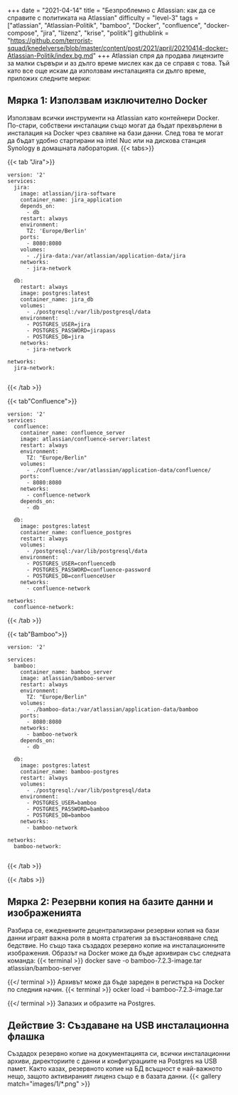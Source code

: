 +++
date = "2021-04-14"
title = "Безпроблемно с Atlassian: как да се справите с политиката на Atlassian"
difficulty = "level-3"
tags = ["atlassian", "Atlassian-Politik", "bamboo", "Docker", "confluence", "docker-compose", "jira", "lizenz", "krise", "politik"]
githublink = "https://github.com/terrorist-squad/knedelverse/blob/master/content/post/2021/april/20210414-docker-Atlassian-Politik/index.bg.md"
+++
Atlassian спря да продава лицензите за малки сървъри и аз дълго време мислех как да се справя с това. Тъй като все още искам да използвам инсталацията си дълго време, приложих следните мерки:
## Мярка 1: Използвам изключително Docker
Използвам всички инструменти на Atlassian като контейнери Docker. По-стари, собствени инсталации също могат да бъдат прехвърлени в инсталация на Docker чрез сваляне на бази данни. След това те могат да бъдат удобно стартирани на intel Nuc или на дискова станция Synology в домашната лаборатория.
{{< tabs>}}


{{< tab "Jira">}}


```
version: '2'
services:
  jira:
    image: atlassian/jira-software
    container_name: jira_application
    depends_on:
      - db
    restart: always
    environment:
      TZ: 'Europe/Berlin'
    ports:
      - 8080:8080
    volumes:
      - ./jira-data:/var/atlassian/application-data/jira
    networks:
      - jira-network
      
  db:
    restart: always
    image: postgres:latest
    container_name: jira_db
    volumes:
      - ./postgresql:/var/lib/postgresql/data
    environment:
      - POSTGRES_USER=jira
      - POSTGRES_PASSWORD=jirapass
      - POSTGRES_DB=jira
    networks:
      - jira-network

networks:
  jira-network:


```

{{< /tab >}}


{{< tab"Confluence">}}


```
version: '2'
services:
  confluence:
    container_name: confluence_server
    image: atlassian/confluence-server:latest
    restart: always
    environment:
      TZ: "Europe/Berlin"
    volumes:
      - ./confluence:/var/atlassian/application-data/confluence/
    ports:
      - 8080:8080
    networks:
      - confluence-network
    depends_on:
      - db

  db:
    image: postgres:latest
    container_name: confluence_postgres
    restart: always
    volumes:
      - /postgresql:/var/lib/postgresql/data
    environment:
      - POSTGRES_USER=confluencedb
      - POSTGRES_PASSWORD=confluence-password
      - POSTGRES_DB=confluenceUser
    networks:
      - confluence-network

networks:
  confluence-network:

```

{{< /tab >}}


{{< tab"Bamboo">}}


```
version: '2'

services:
  bamboo:
    container_name: bamboo_server
    image: atlassian/bamboo-server
    restart: always
    environment:
      TZ: "Europe/Berlin"
    volumes:
      - ./bamboo-data:/var/atlassian/application-data/bamboo
    ports:
      - 8080:8080
    networks:
      - bamboo-network
    depends_on:
      - db

  db:
    image: postgres:latest
    container_name: bamboo-postgres
    restart: always
    volumes:
      - ./postgresql:/var/lib/postgresql/data
    environment:
      - POSTGRES_USER=bamboo
      - POSTGRES_PASSWORD=bamboo
      - POSTGRES_DB=bamboo
    networks:
      - bamboo-network

networks:
  bamboo-network:


```

{{< /tab >}}


{{< /tabs >}}


## Мярка 2: Резервни копия на базите данни и изображенията
Разбира се, ежедневните децентрализирани резервни копия на бази данни играят важна роля в моята стратегия за възстановяване след бедствие. Но също така създадох резервно копие на инсталационните изображения. Образът на Docker може да бъде архивиран със следната команда:
{{< terminal >}}
docker save -o bamboo-7.2.3-image.tar atlassian/bamboo-server

{{</ terminal >}}
Архивът може да бъде зареден в регистъра на Docker по следния начин.
{{< terminal >}}
ocker load -i bamboo-7.2.3-image.tar

{{</ terminal >}}
Запазих и образите на Postgres.
## Действие 3: Създаване на USB инсталационна флашка
Създадох резервно копие на документацията си, всички инсталационни архиви, директориите с данни и конфигурациите на Postgres на USB памет. Както казах, резервното копие на БД всъщност е най-важното нещо, защото активираният лиценз също е в базата данни.
{{< gallery match="images/1/*.png" >}}
